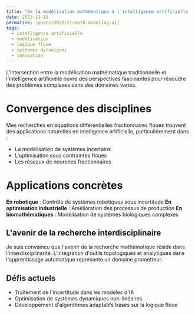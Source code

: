 ```yaml
---
title: "De la modélisation mathématique à l'intelligence artificielle : Perspectives d'avenir"
date: 2023-11-15
permalink: /posts/2023/11/math-modeling-ai/
tags:
  - intelligence artificielle
  - modélisation
  - logique floue
  - systèmes dynamiques
  - innovation
---
```


L'intersection entre la modélisation mathématique traditionnelle et l'intelligence artificielle ouvre des perspectives fascinantes pour résoudre des problèmes complexes dans des domaines variés.

Convergence des disciplines
======

Mes recherches en équations différentielles fractionnaires floues trouvent des applications naturelles en intelligence artificielle, particulièrement dans :
- La modélisation de systèmes incertains
- L'optimisation sous contraintes floues
- Les réseaux de neurones fractionnaires

Applications concrètes
======

**En robotique** : Contrôle de systèmes robotiques sous incertitude
**En optimisation industrielle** : Amélioration des processus de production
**En biomathématiques** : Modélisation de systèmes biologiques complexes

L'avenir de la recherche interdisciplinaire
------

Je suis convaincu que l'avenir de la recherche mathématique réside dans l'interdisciplinarité. L'intégration d'outils topologiques et analytiques dans l'apprentissage automatique représente un domaine prometteur.

Défis actuels
------

- Traitement de l'incertitude dans les modèles d'IA
- Optimisation de systèmes dynamiques non-linéaires
- Développement d'algorithmes adaptatifs basés sur la logique floue
